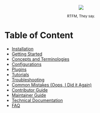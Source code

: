 
<div align="center">
  <img src="_images/emoji/books.png"/>
  <p>
    <sub>
      RTFM, They say.
    </sub>
  </p>
</div>

# Table of Content

- [Installation](installation.md)
- [Getting Started](getting-started.md)
- [Concepts and Terminologies](concepts/README.md)
- [Configurations](configurations.md)
- [Plugins](plugins.md)
- [Tutorials](tutorials/README.md)
- [Troubleshooting](troubleshooting/README.md)
- [Common Mistakes (Oops, I Did it Again)](common-mistakes/README.md)
- [Contributor Guide](contributor-guide.md)
- [Maintainer Guide](maintainer-guide.md)
- [Technical Documentation](technical-documentation/README.md)
- [FAQ](faq/README.md)
